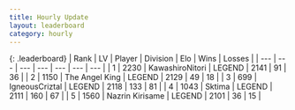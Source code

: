```yaml
---
title: Hourly Update
layout: leaderboard
category: hourly
---
```


{: .leaderboard}
| Rank | LV | Player | Division | Elo | Wins | Losses |
| --- | --- | --- | --- | --- | --- | --- |
| <span data-change="0">1</span> | 2230 | <span title="ID: 164871">KawashiroNitori</span> | LEGEND | <span data-change="0">2141</span> | <span data-change="0">91</span> | <span data-change="0">36</span> |
| <span data-change="2">2</span> | 1150 | <span title="ID: 547162">The Angel King</span> | LEGEND | <span data-change="25">2129</span> | <span data-change="4">49</span> | <span data-change="0">18</span> |
| <span data-change="-1">3</span> | 699 | <span title="ID: 69018">IgneousCriztal</span> | LEGEND | <span data-change="0">2118</span> | <span data-change="0">133</span> | <span data-change="0">81</span> |
| <span data-change="-1">4</span> | 1043 | <span title="ID: 353063">Sktima</span> | LEGEND | <span data-change="0">2111</span> | <span data-change="0">160</span> | <span data-change="0">67</span> |
| <span data-change="0">5</span> | 1560 | <span title="ID: 315148">Nazrin Kirisame</span> | LEGEND | <span data-change="0">2101</span> | <span data-change="0">36</span> | <span data-change="0">15</span> |
